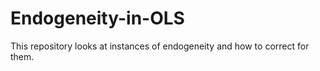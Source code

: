 # Endogeneity-in-OLS
This repository looks at instances of endogeneity and how to correct for them.
